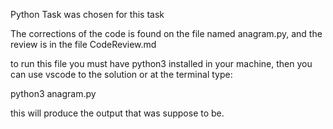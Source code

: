 Python Task was chosen for this task

The corrections of the code is found on the file named anagram.py,
and the review is in the file CodeReview.md

to run this file you must have python3 installed in your machine,
then you can use vscode to the solution or at the terminal type:

python3 anagram.py

this will produce the output that was suppose to be. 
